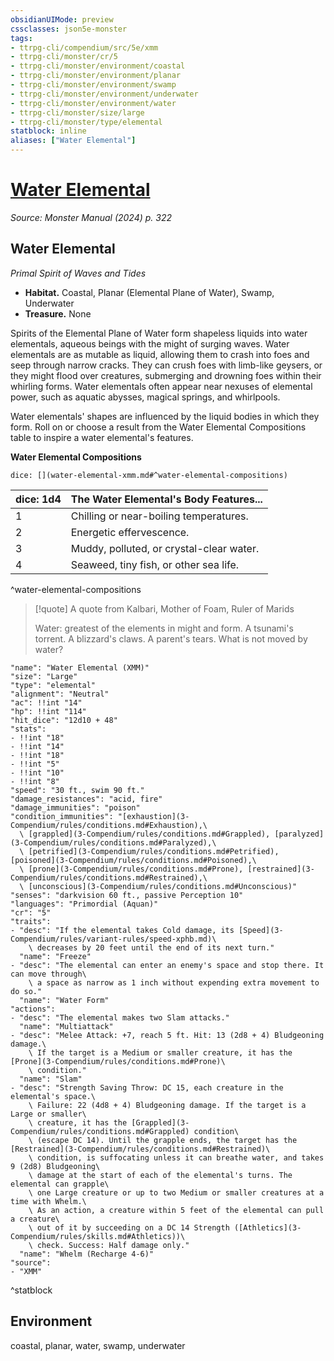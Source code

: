 ```yaml
---
obsidianUIMode: preview
cssclasses: json5e-monster
tags:
- ttrpg-cli/compendium/src/5e/xmm
- ttrpg-cli/monster/cr/5
- ttrpg-cli/monster/environment/coastal
- ttrpg-cli/monster/environment/planar
- ttrpg-cli/monster/environment/swamp
- ttrpg-cli/monster/environment/underwater
- ttrpg-cli/monster/environment/water
- ttrpg-cli/monster/size/large
- ttrpg-cli/monster/type/elemental
statblock: inline
aliases: ["Water Elemental"]
---
```

# [Water Elemental](3-Compendium\bestiary\elemental/water-elemental-xmm.md)
*Source: Monster Manual (2024) p. 322*  

## Water Elemental

*Primal Spirit of Waves and Tides*

- **Habitat.** Coastal, Planar (Elemental Plane of Water), Swamp, Underwater  
- **Treasure.** None  

Spirits of the Elemental Plane of Water form shapeless liquids into water elementals, aqueous beings with the might of surging waves. Water elementals are as mutable as liquid, allowing them to crash into foes and seep through narrow cracks. They can crush foes with limb-like geysers, or they might flood over creatures, submerging and drowning foes within their whirling forms. Water elementals often appear near nexuses of elemental power, such as aquatic abysses, magical springs, and whirlpools.

Water elementals' shapes are influenced by the liquid bodies in which they form. Roll on or choose a result from the Water Elemental Compositions table to inspire a water elemental's features.

**Water Elemental Compositions**

`dice: [](water-elemental-xmm.md#^water-elemental-compositions)`

| dice: 1d4 | The Water Elemental's Body Features... |
|-----------|----------------------------------------|
| 1 | Chilling or near-boiling temperatures. |
| 2 | Energetic effervescence. |
| 3 | Muddy, polluted, or crystal-clear water. |
| 4 | Seaweed, tiny fish, or other sea life. |
^water-elemental-compositions

> [!quote] A quote from Kalbari, Mother of Foam, Ruler of Marids  
> 
> Water: greatest of the elements in might and form. A tsunami's torrent. A blizzard's claws. A parent's tears. What is not moved by water?


```statblock
"name": "Water Elemental (XMM)"
"size": "Large"
"type": "elemental"
"alignment": "Neutral"
"ac": !!int "14"
"hp": !!int "114"
"hit_dice": "12d10 + 48"
"stats":
- !!int "18"
- !!int "14"
- !!int "18"
- !!int "5"
- !!int "10"
- !!int "8"
"speed": "30 ft., swim 90 ft."
"damage_resistances": "acid, fire"
"damage_immunities": "poison"
"condition_immunities": "[exhaustion](3-Compendium/rules/conditions.md#Exhaustion),\
  \ [grappled](3-Compendium/rules/conditions.md#Grappled), [paralyzed](3-Compendium/rules/conditions.md#Paralyzed),\
  \ [petrified](3-Compendium/rules/conditions.md#Petrified), [poisoned](3-Compendium/rules/conditions.md#Poisoned),\
  \ [prone](3-Compendium/rules/conditions.md#Prone), [restrained](3-Compendium/rules/conditions.md#Restrained),\
  \ [unconscious](3-Compendium/rules/conditions.md#Unconscious)"
"senses": "darkvision 60 ft., passive Perception 10"
"languages": "Primordial (Aquan)"
"cr": "5"
"traits":
- "desc": "If the elemental takes Cold damage, its [Speed](3-Compendium/rules/variant-rules/speed-xphb.md)\
    \ decreases by 20 feet until the end of its next turn."
  "name": "Freeze"
- "desc": "The elemental can enter an enemy's space and stop there. It can move through\
    \ a space as narrow as 1 inch without expending extra movement to do so."
  "name": "Water Form"
"actions":
- "desc": "The elemental makes two Slam attacks."
  "name": "Multiattack"
- "desc": "Melee Attack: +7, reach 5 ft. Hit: 13 (2d8 + 4) Bludgeoning damage.\
    \ If the target is a Medium or smaller creature, it has the [Prone](3-Compendium/rules/conditions.md#Prone)\
    \ condition."
  "name": "Slam"
- "desc": "Strength Saving Throw: DC 15, each creature in the elemental's space.\
    \ Failure: 22 (4d8 + 4) Bludgeoning damage. If the target is a Large or smaller\
    \ creature, it has the [Grappled](3-Compendium/rules/conditions.md#Grappled) condition\
    \ (escape DC 14). Until the grapple ends, the target has the [Restrained](3-Compendium/rules/conditions.md#Restrained)\
    \ condition, is suffocating unless it can breathe water, and takes 9 (2d8) Bludgeoning\
    \ damage at the start of each of the elemental's turns. The elemental can grapple\
    \ one Large creature or up to two Medium or smaller creatures at a time with Whelm.\
    \ As an action, a creature within 5 feet of the elemental can pull a creature\
    \ out of it by succeeding on a DC 14 Strength ([Athletics](3-Compendium/rules/skills.md#Athletics))\
    \ check. Success: Half damage only."
  "name": "Whelm (Recharge 4-6)"
"source":
- "XMM"
```
^statblock

## Environment

coastal, planar, water, swamp, underwater